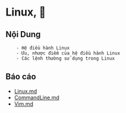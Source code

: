 # Linux, 👋

## Nội Dung

        - Hệ điều hành Linux
        - Ưu, nhược điểm của hệ điều hành Linux
        - Các lệnh thường sử dụng trong Linux

## Báo cáo

- [Linux.md](https://github.com/KatoIT/DTS_Study/blob/linux/Linux.md)
- [CommandLine.md](https://github.com/KatoIT/DTS_Study/blob/linux/CommandLine.md)
- [Vim.md](https://github.com/KatoIT/DTS_Study/blob/linux/Vim.md)
